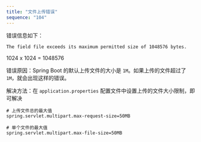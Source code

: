 ```yaml
---
title: "文件上传错误"
sequence: "104"
---
```


错误信息如下：

```text
The field file exceeds its maximum permitted size of 1048576 bytes.
```

1024 x 1024 = 1048576

错误原因：Spring Boot 的默认上传文件的大小是 `1M`。如果上传的文件超过了 `1M`，就会出现这样的错误。

解决方法：在 `application.properties` 配置文件中设置上传的文件大小限制，即可解决

```text
# 上传文件总的最大值 
spring.servlet.multipart.max-request-size=50MB

# 单个文件的最大值 
spring.servlet.multipart.max-file-size=50MB
```
